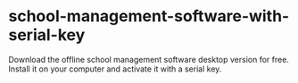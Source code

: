 # school-management-software-with-serial-key
Download the offline school management software desktop version for free. Install it on your computer and activate it with a serial key.
